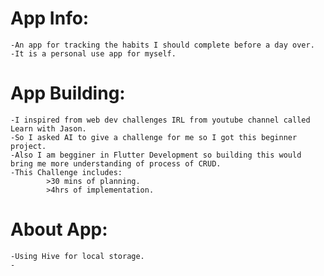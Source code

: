 # App Info:

    -An app for tracking the habits I should complete before a day over.
    -It is a personal use app for myself.

# App Building:

    -I inspired from web dev challenges IRL from youtube channel called Learn with Jason.
    -So I asked AI to give a challenge for me so I got this beginner project.
    -Also I am begginer in Flutter Development so building this would bring me more understanding of process of CRUD.
    -This Challenge includes:
            >30 mins of planning.
            >4hrs of implementation.

# About App:
    
    -Using Hive for local storage.
    -


